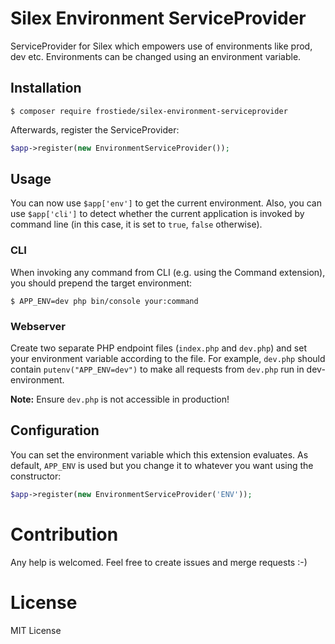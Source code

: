 # Silex Environment ServiceProvider

ServiceProvider for Silex which empowers use of environments like prod, dev etc.
Environments can be changed using an environment variable.

## Installation

```
$ composer require frostiede/silex-environment-serviceprovider
```

Afterwards, register the ServiceProvider:

```php
$app->register(new EnvironmentServiceProvider());
```

## Usage

You can now use `$app['env']` to get the current environment. Also, you can use `$app['cli']`
to detect whether the current application is invoked by command line (in this case, it is set
to `true`, `false` otherwise).

### CLI

When invoking any command from CLI (e.g. using the Command extension), you should prepend the
target environment:

```
$ APP_ENV=dev php bin/console your:command
```

### Webserver

Create two separate PHP endpoint files (`index.php` and `dev.php`) and set your environment variable
according to the file. For example, `dev.php` should contain `putenv("APP_ENV=dev")` to make all
requests from `dev.php` run in dev-environment.

**Note:** Ensure `dev.php` is not accessible in production! 

## Configuration

You can set the environment variable which this extension evaluates. As default,
`APP_ENV` is used but you change it to whatever you want using the constructor:

```php
$app->register(new EnvironmentServiceProvider('ENV'));
```

# Contribution

Any help is welcomed. Feel free to create issues and merge requests :-)

# License

MIT License